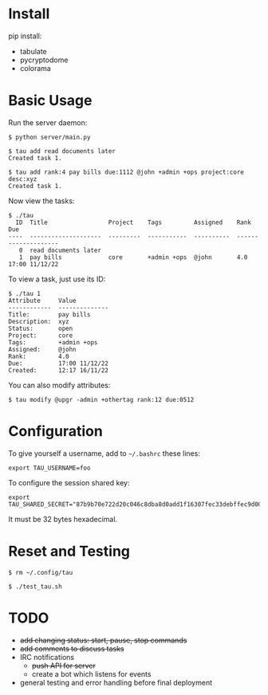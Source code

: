 # Install

pip install:

* tabulate
* pycryptodome
* colorama

# Basic Usage

Run the server daemon:

```
$ python server/main.py
```

```
$ tau add read documents later
Created task 1.

$ tau add rank:4 pay bills due:1112 @john +admin +ops project:core desc:xyz
Created task 1.
```

Now view the tasks:

```
$ ./tau
  ID  Title                 Project    Tags         Assigned    Rank    Due
----  --------------------  ---------  -----------  ----------  ------  --------------
   0  read documents later
   1  pay bills             core       +admin +ops  @john       4.0     17:00 11/12/22
```

To view a task, just use its ID:

```
$ ./tau 1
Attribute     Value
------------  --------------
Title:        pay bills
Description:  xyz
Status:       open
Project:      core
Tags:         +admin +ops
Assigned:     @john
Rank:         4.0
Due:          17:00 11/12/22
Created:      12:17 16/11/22
```

You can also modify attributes:

```
$ tau modify @upgr -admin +othertag rank:12 due:0512
```

# Configuration

To give yourself a username, add to `~/.bashrc` these lines:

```
export TAU_USERNAME=foo
```

To configure the session shared key:

```
export TAU_SHARED_SECRET="87b9b70e722d20c046c8dba8d0add1f16307fec33debffec9d001fd20dbca3ee"
```

It must be 32 bytes hexadecimal.

# Reset and Testing

```
$ rm ~/.config/tau
```

```
$ ./test_tau.sh
```

# TODO

* ~~add changing status: start, pause, stop commands~~
* ~~add comments to discuss tasks~~
* IRC notifications
    * ~~push API for server~~
    * create a bot which listens for events
* general testing and error handling before final deployment

